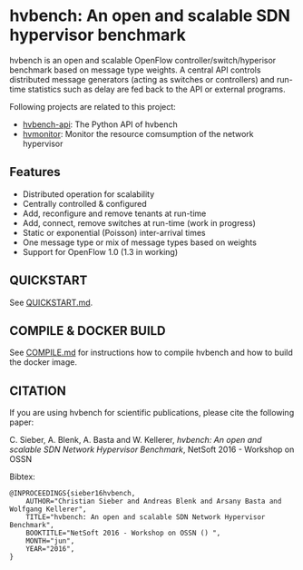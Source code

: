 # hvbench: An open and scalable SDN hypervisor benchmark

hvbench is an open and scalable OpenFlow controller/switch/hyperisor benchmark based on message type weights. A central API controls distributed message generators (acting as switches or controllers) and run-time statistics such as delay are fed back to the API or external programs.

Following projects are related to this project:

  - [hvbench-api](https://git.lkn.ei.tum.de/VSDN-hvbench/hvbench-api): The Python API of hvbench
  - [hvmonitor](https://git.lkn.ei.tum.de/VSDN-hvbench/hvmonitor): Monitor the resource comsumption of the network hypervisor

## Features
  
  * Distributed operation for scalability
  * Centrally controlled & configured
  * Add, reconfigure  and remove tenants at run-time
  * Add, connect, remove switches at run-time (work in progress)
  * Static or exponential (Poisson) inter-arrival times
  * One message type or mix of message types based on weights
  * Support for OpenFlow 1.0 (1.3 in working)

## QUICKSTART

See [QUICKSTART.md](QUICKSTART.md).

## COMPILE & DOCKER BUILD

See [COMPILE.md](COMPILE.md) for instructions how to compile hvbench and how to build the docker image.

## CITATION

If you are using hvbench for scientific publications, please cite the following paper:

C. Sieber, A. Blenk, A. Basta and W. Kellerer, *hvbench: An open and scalable SDN Network Hypervisor Benchmark*, NetSoft 2016 - Workshop on OSSN

Bibtex:

```
@INPROCEEDINGS{sieber16hvbench,
    AUTHOR="Christian Sieber and Andreas Blenk and Arsany Basta and Wolfgang Kellerer",
    TITLE="hvbench: An open and scalable SDN Network Hypervisor Benchmark",
    BOOKTITLE="NetSoft 2016 - Workshop on OSSN () ",
    MONTH="jun",
    YEAR="2016",
} 
```

